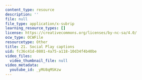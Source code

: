 ```yaml
---
content_type: resource
description: ''
file: null
file_type: application/x-subrip
learning_resource_types: []
license: https://creativecommons.org/licenses/by-nc-sa/4.0/
ocw_type: OCWFile
resourcetype: Other
title: 21. Social Play captions
uid: fc36c41d-0801-4a75-a118-10d34f4b40be
video_files:
  video_thumbnail_file: null
video_metadata:
  youtube_id: _yMU8qMSKzw
---
```

